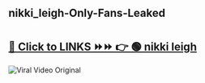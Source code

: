 
 ## nikki_leigh-Only-Fans-Leaked

# <h2><a href="https://clipsfans.com/nikki_leigh&ref=git">🔗 Click to LINKS ⏩⏩ 👉 🟢 nikki leigh </a></h2>

<a href="https://clipsfans.com/nikki_leigh&ref=git" rel="nofollow" data-target="animated-image.originalLink"><img src="https://i.ibb.co.com/xMMVF88/686577567.gif" alt="Viral Video Original" style="max-width: 100%; display: inline-block;" data-target="animated-image.originalImage"></a>
